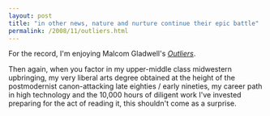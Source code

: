 ```yaml
---
layout: post
title: "in other news, nature and nurture continue their epic battle"
permalink: /2008/11/outliers.html
---
```


<p>For the record, I'm enjoying Malcom Gladwell's <em><a href="http://www.amazon.com/exec/obidos/ASIN/0316017922/statingtheobviou">Outliers</a></em>.  </p>

<p>Then again, when you factor in my upper-middle class midwestern upbringing, my very liberal arts degree obtained at the height of the postmodernist canon-attacking late eighties / early nineties, my career path in high technology and the 10,000 hours of diligent work I've invested preparing for the act of reading it, this shouldn't come as a surprise. </p>



